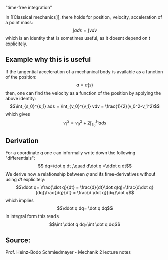 "time-free integration"


In [[Classical mechanics]], there holds for position, velocity, acceleration of a point mass:
$$\int ads = \int vdv$$
which is an identity that is sometimes useful, as it doesnt depend on $t$ explicitely.


## Example why this is useful
If the tangential acceleration of a mechanical body is available as a function of the position:
$$a=a(s)$$
then, one can find the velocity as a function of the position by applying the above identity:
$$\int_{s_0}^{s_1} ads = \int_{v_0}^{v_1} vdv = \frac{1}{2}(v_0^2-v_1^2)$$
which gives
$$v_1^2=v_0^2 + 2 \int_{s_0}^{s_1} ads$$


## Derivation
For a coordinate $q$ one can informally write down the following "differentials":
$$ dq=\dot q dt ,\quad d\dot q =\ddot q dt$$
We derive now a relationship between $q$ and its time-derivatives without using $dt$ explicitely:
$$\ddot q= \frac{\dot q}{dt} = \frac{d}{dt}\dot q(q)=\frac{d\dot q}{dq}\frac{dq}{dt} = \frac{d \dot q}{dq}\dot q$$
which implies
$$\ddot q dq= \dot q dq$$
In integral form this reads
$$\int \ddot q dq=\int \dot q dq$$


## Source:
Prof. Heinz-Bodo Schmiedmayer - Mechanik 2 lecture notes